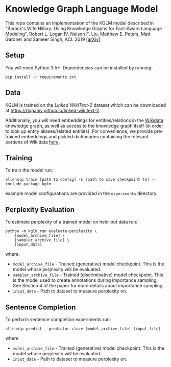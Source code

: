 Knowledge Graph Language Model
===

This repo contains an implementation of the KGLM model described in "Barack's Wife Hillary: Using Knowledge Graphs for Fact-Aware Language Modeling", Robert L. Logan IV, Nelson F. Liu, Matthew E. Peters, Matt Gardner and Sameer Singh, ACL 2019 [[arXiv]](https://arxiv.org/abs/1906.07241).


Setup
---
You will need Python 3.5+. Dependencies can be installed by running:
```{bash}
pip install -r requirements.txt
```


Data
---
KGLM is trained on the *Linked WikiText-2* dataset which can be downloaded at https://rloganiv.github.io/linked-wikitext-2.

Additionally, you will need embeddings for entities/relations in the [Wikidata](https://www.wikidata.org/) knowledge graph, as well as access to the knowledge graph itself (in order to look up entity aliases/related entities).
For convenience, we provide pre-trained embeddings and pickled dictionaries containing the relevant portions of Wikidata [here](https://drive.google.com/file/d/1tvcbUY9CUQ770igxG9pQZA4qjmwFb5Cs/view?usp=sharing).


Training
---
To train the model run:
```{bash}
allennlp train [path to config] -s [path to save checkpoint to] --include-package kglm
```
example model configurations are provided in the `experiments` directory.


Perplexity Evaluation
---
To estimate perplexity of a trained model on held-out data run:
```{bash}
python -m kglm.run evaluate-perplexity \
    [model_archive_file] \
    [sampler_archive_file] \
    [input_data]
```
where:
- `model_archive_file` - Trained (generative) model checkpoint. This is the model whose perplexity will be evaluated.
- `sampler_archive_file` - Trained (discriminative) model checkpoint. This is the model used to create annotations during importance sampling. See Section 4 of the paper for more details about importance sampling.
- `input_data` - Path to dataset to measure perplexity on.


Sentence Completion
---
To perform sentence completion experiments run:
```
allennlp predict --predictor cloze [model_archive_file] [input_file]
```
where
- `model_archive_file` - Trained (generative) model checkpoint. This is the model whose perplexity will be evaluated.
- `input_data` - Path to dataset to measure perplexity on.